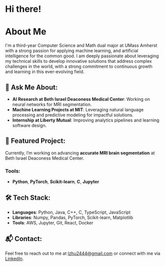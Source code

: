 # Hi there!

# About Me

I'm a third-year Computer Science and Math dual major at UMass Amherst with a strong passion for applying machine learning, and artificial intelligence for the common good. I am deeply passionate about leveraging my technical skills to develop innovative solutions that address complex challenges in the world, with a strong commitment to continuous growth and learning in this ever-evolving field.

## 🧠 Ask Me About:
- **AI Research at Beth Israel Deaconess Medical Center**: Working on neural networks for MRI segmentation.
- **Machine Learning Projects at MIT**: Leveraging natural language processing and predictive modeling for impactful solutions.
- **Internship at Liberty Mutual**: Improving analytics pipelines and learning software design.

## 📸 Featured Project:
Currently, I’m working on advancing **accurate MRI brain segmentation** at Beth Israel Deaconess Medical Center.

### Tools:
- **Python**, **PyTorch**, **Scikit-learn**, **C**,  **Jupyter**

## 🛠 Tech Stack:
- **Languages**: Python, Java, C++, C, TypeScript, JavaScript  
- **Libraries**: Numpy, Pandas, PyTorch, Scikit-learn, Matplotlib  
- **Tools**: AWS, Jupyter, Git, React, Docker  

## 📬 Contact:
Feel free to reach out to me at [lzhu2444@gmail.com](mailto:lzhu2444@gmail.com) or connect with me via [LinkedIn](https://linkedin.com/in/larissazhu).
